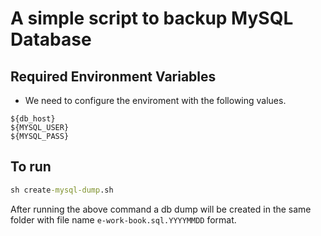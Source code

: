# A simple script to backup MySQL Database

## Required Environment Variables

- We need to configure the enviroment with the following values.

```shell
${db_host}
${MYSQL_USER}
${MYSQL_PASS}
```

## To run

```cmd
sh create-mysql-dump.sh
```

After running the above command a db dump will be created in the same folder with file name `e-work-book.sql.YYYYMMDD` format.
